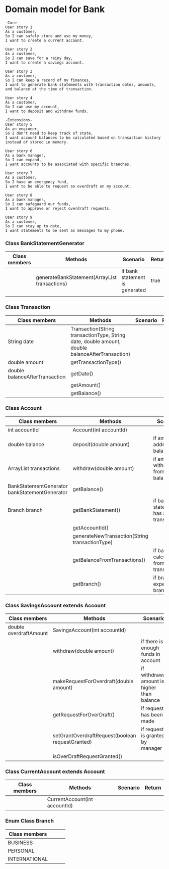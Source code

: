 # Domain model for Bank

```
-Core-
User story 1
As a customer,
So I can safely store and use my money,
I want to create a current account.

User story 2
As a customer,
So I can save for a rainy day,
I want to create a savings account.

User story 3
As a customer,
So I can keep a record of my finances,
I want to generate bank statements with transaction dates, amounts, and balance at the time of transaction.

User story 4
As a customer,
So I can use my account,
I want to deposit and withdraw funds.

-Extensions-
User story 5
As an engineer,
So I don't need to keep track of state,
I want account balances to be calculated based on transaction history instead of stored in memory.

User story 6
As a bank manager,
So I can expand,
I want accounts to be associated with specific branches.

User story 7
As a customer,
So I have an emergency fund,
I want to be able to request an overdraft on my account.

User story 8
As a bank manager,
So I can safeguard our funds,
I want to approve or reject overdraft requests.

User story 9
As a customer,
So I can stay up to date,
I want statements to be sent as messages to my phone.
```

### Class BankStatementGenerator

| Class members | Methods                                                    | Scenario                       | Return |
|---------------|------------------------------------------------------------|--------------------------------|--------|
|               | generateBankStatement(ArrayList<Transaction> transactions) | if bank statement is generated | true   |
|               |                                                            |                                |        |

### Class Transaction

| Class members                  | Methods                                                                                         | Scenario | Return |
|--------------------------------|-------------------------------------------------------------------------------------------------|----------|--------|
| String date                    | Transaction(String transactionType, String date, double amount, double balanceAfterTransaction) |          |        |
| double amount                  | getTransactionType()                                                                            |          |        |
| double balanceAfterTransaction | getDate()                                                                                       |          |        |
|                                | getAmount()                                                                                     |          |        |
|                                | getBalance()                                                                                    |          |        |


### Class Account

| Class members                                 | Methods                                        | Scenario                                   | Return |
|-----------------------------------------------|------------------------------------------------|--------------------------------------------|--------|
| int accountId                                 | Account(int accountId)                         |                                            |        |
| double balance                                | deposit(double amount)                         | if amount is added to balance              | true   |
| ArrayList<Transaction> transactions           | withdraw(double amount)                        | if amount is withdrawn from balance        | true   |
| BankStatementGenerator bankStatementGenerator | getBalance()                                   |                                            |        |
| Branch branch                                 | getBankStatement()                             | if bank statement has all transactions     | true   |
|                                               | getAccountId()                                 |                                            |        |
|                                               | generateNewTransaction(String transactionType) |                                            |        |
|                                               | getBalanceFromTransactions()                   | if balance is calculated from transactions |        |
|                                               | getBranch()                                    | if branch is expected branch               |        |


### Class SavingsAccount extends Account

| Class members          | Methods                                          | Scenario                                    | Return |
|------------------------|--------------------------------------------------|---------------------------------------------|--------|
| double overdraftAmount | SavingsAccount(int accountId)                    |                                             |        |
|                        | withdraw(double amount)                          | if there is enough funds in account         | true   |
|                        | makeRequestForOverdraft(double amount)           | if withdrawal amount is higher than balance |        |
|                        | getRequestForOverDraft()                         | if request has been made                    | double |
|                        | setGrantOverdraftRequest(boolean requestGranted) | if request is granted by manager            |        |
|                        | isOverDraftRequestGranted()                      |                                             |        |


### Class CurrentAccount extends Account

| Class members | Methods                       | Scenario | Return |
|---------------|-------------------------------|----------|--------|
|               | CurrentAccount(int accountId) |          |        |


### Enum Class Branch

| Class members |   |   |   |
|---------------|---|---|---|
| BUSINESS      |   |   |   |
| PERSONAL      |   |   |   |
| INTERNATIONAL |   |   |   |
